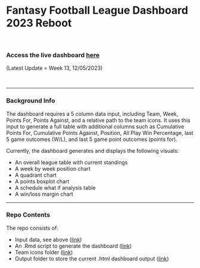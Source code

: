 # Fantasy Football League Dashboard 2023 Reboot

<br>

### Access the live dashboard [here](https://edenaxe.github.io/FFL-Dash-2023/Output/FFL_Dash.html)
(Latest Update = Week 13, 12/05/2023)

<br> 

-------------------------------------------

### Background Info

The dashboard requires a 5 column data input, including Team, Week, Points For, Points Against, and a relative path to the team icons. It uses this input to generate a full table with additional columns such as Cumulative Points For, Cumulative Points Against, Position, All Play Win Percentage, last 5 game outcomes (W/L), and last 5 game point outcomes (points for). 

Currently, the dashboard generates and displays the following visuals: 
- An overall league table with current standings 
- A week by week position chart  
- A quadrant chart 
- A points boxplot chart
- A schedule what if analysis table
- A win/loss margin chart

-------------------------------------------

### Repo Contents

The repo consists of: 
- Input data, see above ([link](https://github.com/edenaxe/FFL-Dash/blob/main/FFL_Data.xlsx))
- An .Rmd script to generate the dashboard ([link](https://github.com/edenaxe/FFL-Dash/blob/main/FFL_Dash.Rmd))
- Team icons folder ([link](https://github.com/edenaxe/FFL-Dash/tree/main/Team%20Icons))
- Output folder to store the current .html dashboard output ([link](https://github.com/edenaxe/FFL-Dash/tree/main/Output))
